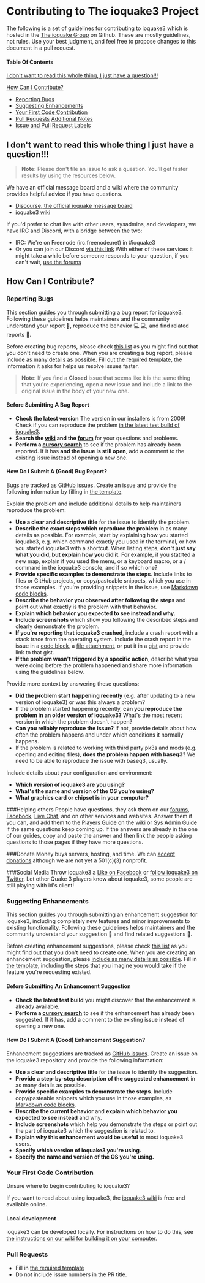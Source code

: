 # Contributing to The ioquake3 Project

The following is a set of guidelines for contributing to ioquake3 which is hosted in the [The ioquake Group](https://github.com/ioquake) on Github. These are mostly guidelines, not rules. Use your best judgment, and feel free to propose changes to this document in a pull request.

#### Table Of Contents

[I don't want to read this whole thing, I just have a question!!!](#i-dont-want-to-read-this-whole-thing-i-just-have-a-question)

[How Can I Contribute?](#how-can-i-contribute)
  * [Reporting Bugs](#reporting-bugs)
  * [Suggesting Enhancements](#suggesting-enhancements)
  * [Your First Code Contribution](#your-first-code-contribution)
  * [Pull Requests](#pull-requests)
[Additional Notes](#additional-notes)
  * [Issue and Pull Request Labels](#issue-and-pull-request-labels)

## I don't want to read this whole thing I just have a question!!!

> **Note:** Please don't file an issue to ask a question. You'll get faster results by using the resources below.

We have an official message board and a wiki where the community provides helpful advice if you have questions.

* [Discourse, the official ioquake message board](https://discourse.ioquake.org)
* [ioquake3 wiki](http://wiki.ioquake3.org/Main_Page)

If you'd prefer to chat live with other users, sysadmins, and developers, we have IRC and Discord, with a bridge between the two:
* IRC: We're on Freenode (irc.freenode.net) in #ioquake3
* Or you can join our Discord [via this link](https://discord.gg/fPaGNuy)
With either of these services it might take a while before someone responds to your question, if you can't wait, [use the forums](https://discourse.ioquake.org)

## How Can I Contribute?

### Reporting Bugs

This section guides you through submitting a bug report for ioquake3. Following these guidelines helps maintainers and the community understand your report :pencil:, reproduce the behavior :computer: :computer:, and find related reports :mag_right:.

Before creating bug reports, please check [this list](#before-submitting-a-bug-report) as you might find out that you don't need to create one. When you are creating a bug report, please [include as many details as possible](#how-do-i-submit-a-good-bug-report). Fill out [the required template](ISSUE_TEMPLATE.md), the information it asks for helps us resolve issues faster.

> **Note:** If you find a **Closed** issue that seems like it is the same thing that you're experiencing, open a new issue and include a link to the original issue in the body of your new one.

#### Before Submitting A Bug Report

* **Check the latest version** The version in our installers is from 2009! Check if you can reproduce the problem [in the latest test build of ioquake3](http://ioquake3.org/get-it/test-builds/).
* **Search the [wiki](http://wiki.ioquake3.org/) and the [forum](https://discourse.ioquake.org)** for your questions and problems.
* **Perform a [cursory search](https://github.com/search?q=+is%3Aissue+user%3Aioquake)** to see if the problem has already been reported. If it has **and the issue is still open**, add a comment to the existing issue instead of opening a new one.

#### How Do I Submit A (Good) Bug Report?

Bugs are tracked as [GitHub issues](https://guides.github.com/features/issues/). Create an issue and provide the following information by filling in [the template](ISSUE_TEMPLATE.md).

Explain the problem and include additional details to help maintainers reproduce the problem:

* **Use a clear and descriptive title** for the issue to identify the problem.
* **Describe the exact steps which reproduce the problem** in as many details as possible. For example, start by explaining how you started ioquake3, e.g. which command exactly you used in the terminal, or how you started ioquake3 with a shortcut. When listing steps, **don't just say what you did, but explain how you did it**. For example, if you statrted a new map, explain if you used the menu, or a keyboard macro, or a / command in the ioquake3 console, and if so which one?
* **Provide specific examples to demonstrate the steps**. Include links to files or GitHub projects, or copy/pasteable snippets, which you use in those examples. If you're providing snippets in the issue, use [Markdown code blocks](https://help.github.com/articles/markdown-basics/#multiple-lines).
* **Describe the behavior you observed after following the steps** and point out what exactly is the problem with that behavior.
* **Explain which behavior you expected to see instead and why.**
* **Include screenshots** which show you following the described steps and clearly demonstrate the problem.
* **If you're reporting that ioquake3 crashed**, include a crash report with a stack trace from the operating system. Include the crash report in the issue in a [code block](https://help.github.com/articles/markdown-basics/#multiple-lines), a [file attachment](https://help.github.com/articles/file-attachments-on-issues-and-pull-requests/), or put it in a [gist](https://gist.github.com/) and provide link to that gist.
* **If the problem wasn't triggered by a specific action**, describe what you were doing before the problem happened and share more information using the guidelines below.

Provide more context by answering these questions:

* **Did the problem start happening recently** (e.g. after updating to a new version of ioquake3) or was this always a problem?
* If the problem started happening recently, **can you reproduce the problem in an older version of ioquake3?** What's the most recent version in which the problem doesn't happen?
* **Can you reliably reproduce the issue?** If not, provide details about how often the problem happens and under which conditions it normally happens.
* If the problem is related to working with third party pk3s and mods (e.g. opening and editing files), **does the problem happen with baseq3?** We need to be able to reproduce the issue with baseq3, usually.

Include details about your configuration and environment:

* **Which version of ioquake3 are you using?**
* **What's the name and version of the OS you're using?**
* **What graphics card or chipset is in your computer?**

###Helping others
People have questions, they ask them on our [forums](https://discourse.ioquake.org/), [Facebook](https://www.facebook.com/ioquake3/), [Live Chat](http://wiki.ioquake3.org/Live_Chat), and on other services and websites. Answer them if you can, and add them to the [Players Guide](http://wiki.ioquake3.org/Players_Guide) on the wiki or [Sys Admin Guide](http://wiki.ioquake3.org/Sys_Admin_Guide) if the same questions keep coming up. If the answers are already in the one of our guides, copy and paste the answer and then link the people asking questions to those pages if they have more questions.

###Donate
Money buys servers, hosting, and time. We can [accept donations](http://ioquake3.org/donate/) although we are not yet a 501(c)(3) nonprofit.

###Social Media
Throw ioquake3 a [Like on Facebook](https://www.facebook.com/ioquake3/) or [follow ioquake3 on Twitter](https://twitter.com/ioquake3). Let other Quake 3 players know about ioquake3, some people are still playing with id's client!

### Suggesting Enhancements

This section guides you through submitting an enhancement suggestion for ioquake3, including completely new features and minor improvements to existing functionality. Following these guidelines helps maintainers and the community understand your suggestion :pencil: and find related suggestions :mag_right:.

Before creating enhancement suggestions, please check [this list](#before-submitting-an-enhancement-suggestion) as you might find out that you don't need to create one. When you are creating an enhancement suggestion, please [include as many details as possible](#how-do-i-submit-a-good-enhancement-suggestion). Fill in [the template](ISSUE_TEMPLATE.md), including the steps that you imagine you would take if the feature you're requesting existed.

#### Before Submitting An Enhancement Suggestion

* **Check the latest test build** you might discover that the enhancement is already available.
* **Perform a [cursory search](https://github.com/search?q=+is%3Aissue+user%3Aioquake)** to see if the enhancement has already been suggested. If it has, add a comment to the existing issue instead of opening a new one.

#### How Do I Submit A (Good) Enhancement Suggestion?

Enhancement suggestions are tracked as [GitHub issues](https://guides.github.com/features/issues/). Create an issue on the ioquake3 repository and provide the following information:

* **Use a clear and descriptive title** for the issue to identify the suggestion.
* **Provide a step-by-step description of the suggested enhancement** in as many details as possible.
* **Provide specific examples to demonstrate the steps**. Include copy/pasteable snippets which you use in those examples, as [Markdown code blocks](https://help.github.com/articles/markdown-basics/#multiple-lines).
* **Describe the current behavior** and **explain which behavior you expected to see instead** and why.
* **Include screenshots** which help you demonstrate the steps or point out the part of ioquake3 which the suggestion is related to.
* **Explain why this enhancement would be useful** to most ioquake3 users.
* **Specify which version of ioquake3 you're using.** 
* **Specify the name and version of the OS you're using.**

### Your First Code Contribution

Unsure where to begin contributing to ioquake3?

If you want to read about using ioquake3, the [ioquake3 wiki](http://wiki.ioquake3.org) is free and available online.

#### Local development

ioquake3 can be developed locally. For instructions on how to do this, see [the instructions on our wiki for building it on your computer](http://wiki.ioquake3.org/Building_ioquake3).

### Pull Requests

* Fill in [the required template](PULL_REQUEST_TEMPLATE.md)
* Do not include issue numbers in the PR title.
